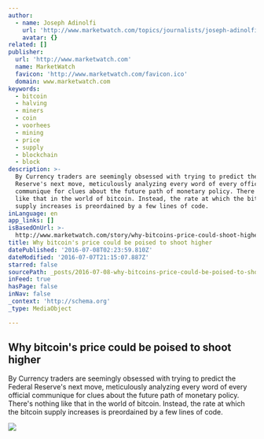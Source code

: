 ```yaml
---
author:
  - name: Joseph Adinolfi
    url: 'http://www.marketwatch.com/topics/journalists/joseph-adinolfi'
    avatar: {}
related: []
publisher:
  url: 'http://www.marketwatch.com'
  name: MarketWatch
  favicon: 'http://www.marketwatch.com/favicon.ico'
  domain: www.marketwatch.com
keywords:
  - bitcoin
  - halving
  - miners
  - coin
  - voorhees
  - mining
  - price
  - supply
  - blockchain
  - block
description: >-
  By Currency traders are seemingly obsessed with trying to predict the Federal
  Reserve's next move, meticulously analyzing every word of every official
  communique for clues about the future path of monetary policy. There's nothing
  like that in the world of bitcoin. Instead, the rate at which the bitcoin
  supply increases is preordained by a few lines of code.
inLanguage: en
app_links: []
isBasedOnUrl: >-
  http://www.marketwatch.com/story/why-bitcoins-price-could-shoot-higher-this-weekend-2016-07-07
title: Why bitcoin's price could be poised to shoot higher
datePublished: '2016-07-08T02:23:59.810Z'
dateModified: '2016-07-07T21:15:07.887Z'
starred: false
sourcePath: _posts/2016-07-08-why-bitcoins-price-could-be-poised-to-shoot-higher.md
inFeed: true
hasPage: false
inNav: false
_context: 'http://schema.org'
_type: MediaObject

---
```

<article style=""><h1>Why bitcoin's price could be poised to shoot higher</h1><p>By Currency traders are seemingly obsessed with trying to predict the Federal Reserve's next move, meticulously analyzing every word of every official communique for clues about the future path of monetary policy. There's nothing like that in the world of bitcoin. Instead, the rate at which the bitcoin supply increases is preordained by a few lines of code.</p><img src="http://s.marketwatch.com/public/resources/MWimages/MW-ED478_bitcoi_ZG_20160117192142.jpg" /></article>